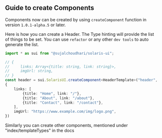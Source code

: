 ## Guide to create Components

Components now can be created by using `createComponent` function in version `1.0.1-alpha.5` or later.

Here is how you can create a Header.
The Type hinting will provide the list of things to be set.
You can use `refactor` or  any other `dev tools` to auto generate the list.

```ts
import * as sui from "@sujalchoudhari/solaris-ui";

// {
//     links: Array<{title: string, link: string}>,
//     imgUrl: string,
// }
const header = sui.SolarisUI.createComponent<HeaderTemplate>("header",
{
    links: [
        {title: "Home", link: "/"},
        {title: "About", link: "/about"},
        {title: "Contact", link: "/contact"},
    ],
    imgUrl: "https://www.example.com/img/logo.png",
})

```

Similarly you can create other components, mentioned under "index/templateTypes" in the docs